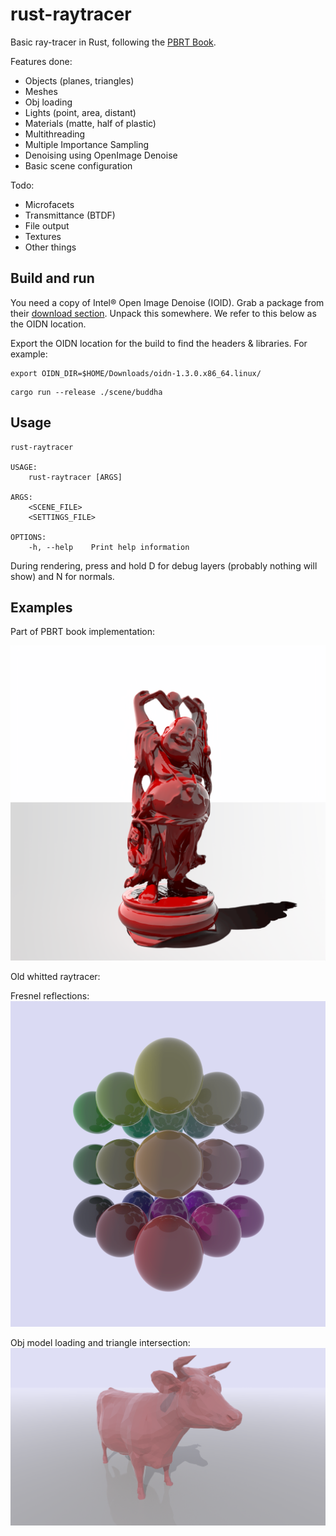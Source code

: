 # rust-raytracer

Basic ray-tracer in Rust, following the [PBRT Book](https://pbr-book.org/3ed-2018/contents).

Features done:

- Objects (planes, triangles)
- Meshes
- Obj loading
- Lights (point, area, distant)
- Materials (matte, half of plastic)
- Multithreading
- Multiple Importance Sampling
- Denoising using OpenImage Denoise
- Basic scene configuration

Todo:

- Microfacets
- Transmittance (BTDF)
- File output
- Textures
- Other things

## Build and run

You need a copy of Intel® Open Image Denoise (IOID). Grab a package from their 
[download section](https://www.openimagedenoise.org/downloads.html). Unpack this 
somewhere. We refer to this below as the OIDN location.

Export the OIDN location for the build to find the headers & libraries. For example:

```
export OIDN_DIR=$HOME/Downloads/oidn-1.3.0.x86_64.linux/
```

```
cargo run --release ./scene/buddha
```


## Usage

```
rust-raytracer 

USAGE:
    rust-raytracer [ARGS]

ARGS:
    <SCENE_FILE>       
    <SETTINGS_FILE>    

OPTIONS:
    -h, --help    Print help information
```

During rendering, press and hold D for debug layers (probably nothing will show)
and N for normals.

## Examples

Part of PBRT book implementation:

![Buddha](examples/buddha.png)

Old whitted raytracer:

Fresnel reflections:
![Test image](examples/fresnel.png)

Obj model loading and triangle intersection:
![Test image](examples/cow.png)